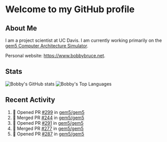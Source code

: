 # Welcome to my GitHub profile

## About Me

I am a project scientist at UC Davis. I am currently working primarily on the [gem5 Computer Architecture Simulator](https://github.com/gem5).

Personal website: <https://www.bobbybruce.net>.

## Stats

![Bobby's GitHub stats](https://github-readme-stats.vercel.app/api?username=bobbyrbruce&show_icons=true&theme=responsive&include_all_commits=true&count_private=true&show=reviews)
![Bobby's Top Languages ](https://github-readme-stats.vercel.app/api/top-langs/?username=bobbyrbruce&layout=compact&theme=responsive&count_private=true&langs_count=10)

## Recent Activity

<!--START_SECTION:activity-->
1. 💪 Opened PR [#299](https://github.com/gem5/gem5/pull/299) in [gem5/gem5](https://github.com/gem5/gem5)
2. 🎉 Merged PR [#244](https://github.com/gem5/gem5/pull/244) in [gem5/gem5](https://github.com/gem5/gem5)
3. 💪 Opened PR [#291](https://github.com/gem5/gem5/pull/291) in [gem5/gem5](https://github.com/gem5/gem5)
4. 🎉 Merged PR [#277](https://github.com/gem5/gem5/pull/277) in [gem5/gem5](https://github.com/gem5/gem5)
5. 💪 Opened PR [#287](https://github.com/gem5/gem5/pull/287) in [gem5/gem5](https://github.com/gem5/gem5)
<!--END_SECTION:activity-->

